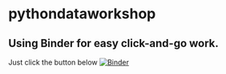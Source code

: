 # pythondataworkshop

## Using Binder for easy click-and-go work.

Just click the button below
[![Binder](https://mybinder.org/badge_logo.svg)](https://mybinder.org/v2/gh/rvila7/pythondataworkshop/main)
